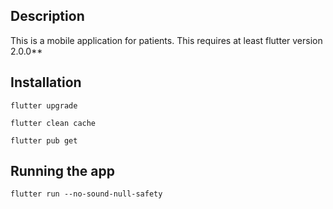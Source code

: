 ## Description
This is a mobile application for patients. This requires at least flutter version 2.0.0**
## Installation
```
flutter upgrade
```
```
flutter clean cache
```

```
flutter pub get
```

## Running the app
```
flutter run --no-sound-null-safety
```

